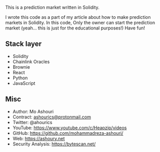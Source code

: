This is a prediction market written in Solidity.

I wrote this code as a part of my article about how to make prediction markets in Solidity.
In this code, Only the owner can start the prediction market (yeah... this is just for the educational purposes!)
Have fun!

## Stack layer
- Solidity
- Chainlink Oracles
- Brownie
- React
- Python
- JavaScript

## Misc
- Author: Mo Ashouri
- Contract: ashourics@protonmail.com
- Twitter: @ahourics
- YouTube: https://www.youtube.com/c/Heapzip/videos
- GitHub: https://github.com/mohammadreza-ashouri/
- Web: https://ashoury.net
- Security Analysis: https://bytescan.net/




